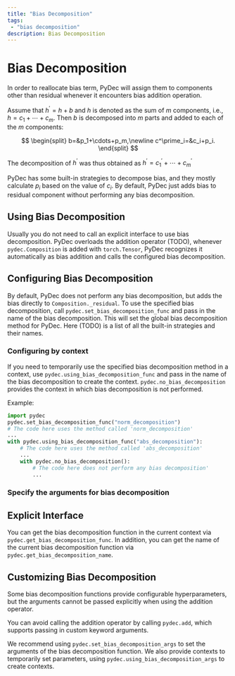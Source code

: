 ```yaml
---
title: "Bias Decomposition"
tags: 
 - "bias decomposition"
description: Bias Decomposition
---
```

# Bias Decomposition

In order to reallocate bias term, PyDec will assign them to components other than residual whenever it encounters bias addition operation.

Assume that $h^\prime=h+b$ and $h$ is denoted as the sum of $m$ components, i.e., $h=c_1+\cdots+c_m$. Then $b$ is decomposed into $m$ parts and added to each of the $m$ components:

$$
\begin{split}
b=&p_1+\cdots+p_m,\newline
c^\prime_i=&c_i+p_i.
\end{split}
$$

The decomposition of $h^\prime$ was thus obtained as $h^\prime=c^\prime_1+\cdots+c^\prime_m$

PyDec has some built-in strategies to decompose bias, and they mostly calculate $p_i$ based on the value of $c_i$. By default, PyDec just adds bias to residual component without performing any bias decomposition.

## Using Bias Decomposition

Usually you do not need to call an explicit interface to use bias decomposition. PyDec overloads the addition operator (TODO), whenever `pydec.Composition` is added with `torch.Tensor`, PyDec recognizes it automatically as bias addition and calls the configured bias decomposition.

## Configuring Bias Decomposition

By default, PyDec does not perform any bias decomposition, but adds the bias directly to `Composition._residual`. To use the specified bias decomposition, call `pydec.set_bias_decomposition_func` and pass in the name of the bias decomposition. This will set the global bias decomposition method for PyDec. Here (TODO) is a list of all the built-in strategies and their names.

### Configuring by context

If you need to temporarily use the specified bias decomposition method in a context, use `pydec.using_bias_decomposition_func` and pass in the name of the bias decomposition to create the context. `pydec.no_bias_decomposition` provides the context in which bias decomposition is not performed.

Example:
```python
import pydec
pydec.set_bias_decomposition_func("norm_decomposition")
# The code here uses the method called 'norm_decomposition'
...
with pydec.using_bias_decomposition_func("abs_decomposition"):
    # The code here uses the method called 'abs_decomposition'
    ...
    with pydec.no_bias_decomposition():
        # The code here does not perform any bias decomposition'
        ...
```
### Specify the arguments for bias decomposition



## Explicit Interface

You can get the bias decomposition function in the current context via `pydec.get_bias_decomposition_func`. In addition, you can get the name of the current bias decomposition function via `pydec.get_bias_decomposition_name`.

## Customizing Bias Decomposition

Some bias decomposition functions provide configurable hyperparameters, but the arguments cannot be passed explicitly when using the addition operator.

You can avoid calling the addition operator by calling `pydec.add`, which supports passing in custom keyword arguments.

We recommend using `pydec.set_bias_decomposition_args` to set the arguments of the bias decomposition function. We also provide contexts to temporarily set parameters, using `pydec.using_bias_decomposition_args` to create contexts.